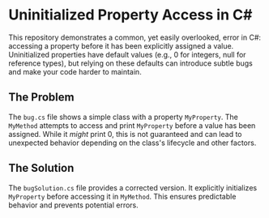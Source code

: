 # Uninitialized Property Access in C#

This repository demonstrates a common, yet easily overlooked, error in C#: accessing a property before it has been explicitly assigned a value.  Uninitialized properties have default values (e.g., 0 for integers, null for reference types), but relying on these defaults can introduce subtle bugs and make your code harder to maintain.

## The Problem

The `bug.cs` file shows a simple class with a property `MyProperty`. The `MyMethod` attempts to access and print `MyProperty` before a value has been assigned.  While it *might* print 0, this is not guaranteed and can lead to unexpected behavior depending on the class's lifecycle and other factors.

## The Solution

The `bugSolution.cs` file provides a corrected version.  It explicitly initializes `MyProperty` before accessing it in `MyMethod`.  This ensures predictable behavior and prevents potential errors.